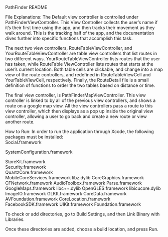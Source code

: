 PathFinder README


File Explanations:
The Default view controller is controlled under PathFinderViewController. This View Controller collects the user’s name if it’s their first time using the app, and then tracks their movement as they walk around. This is the tracking half of the app, and the documentation dives further into specific functions that accomplish this task.

The next two view controllers, RouteTableViewController, and YourRouteTableViewController are table view controllers that list routes in two different ways. YourRouteTableViewController lists routes that the user has taken, while RouteTable ViewController lists routes that starts at the user’s current location. Both table cells are clickable, and change into a map view of the route controllers, and redefined in RouteTableViewCell and YourTableViewCell, respectively. Finally, the RouteDetail file is a small definition of functions to order the two tables based on distance or time. 

The final view controller, is PathFinderMapViewController. This view controller is linked to by all of the previous view controllers, and shows a route on a google map view. All the view controllers pass a route to this view controller, which then displays as a pop up inside the original view controller, allowing a user to go back and create a new route or view another route. 

How to Run:
In order to run the application through Xcode, the following packages must be installed:  
Social.framework  
  
   SystemConfiguration.framework  
  
  StoreKit.framework  
Security.framework  
  QuartzCore.framework  
  MobileCoreServices.framework
  libz.dylib
  CoreGraphics.framework
CFNetwork.framework
AudioToolbox.framework
Parse.framework
GoogleMaps.framework
libc++.dylib
OpenGLES.framework
libicucore.dylib
ImageIO.framework
GLKIt.framework
CoreData.framework
AVFoundation.framework
CoreLocation.framework
FacebookSDK.framework
UIKit.framework
Foundation.framework


To check or add directories, go to Build Settings, and then Link Binary with Libraries.

Once these directories are added, choose a build location, and press Run.
